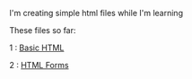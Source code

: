 I'm creating simple html files while I'm learning

These files so far:

1 : [Basic HTML](https://github.com/realsarius/web-developer-adventure/blob/master/Frontend%20Roadmap/02-html/10-learning-html-example.html)

2 : [HTML Forms](https://github.com/realsarius/web-developer-adventure/blob/master/Frontend%20Roadmap/02-html/11-html-forms-example.html)
